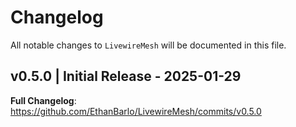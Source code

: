 # Changelog

All notable changes to `LivewireMesh` will be documented in this file.

## v0.5.0 | Initial Release - 2025-01-29

**Full Changelog**: https://github.com/EthanBarlo/LivewireMesh/commits/v0.5.0

